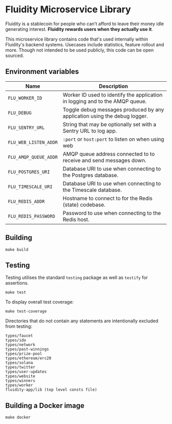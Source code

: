 
# Fluidity Microservice Library

Fluidity is a stablecoin for people who can’t afford to leave their
money idle generating interest. **Fluidity rewards users when they actually
use it**.

This microservice library contains code that's used internally within
Fluidity's backend systems. Usecases include statistics, feature
rollout and more. Though not intended to be used publicly, this code can
be open sourced.

## Environment variables

|         Name          |                              Description
|-----------------------|------------------------------------------------------------------------------|
| `FLU_WORKER_ID`       | Worker ID used to identify the application in logging and to the AMQP queue. |
| `FLU_DEBUG`           | Toggle debug messages produced by any application using the debug logger.    |
| `FLU_SENTRY_URL`      | String that may be optionally set with a Sentry URL to log app.              |
| `FLU_WEB_LISTEN_ADDR` | `:port` or `host:port` to listen on when using web                           |
| `FLU_AMQP_QUEUE_ADDR` | AMQP queue address connected to to receive and send messages down.           |
| `FLU_POSTGRES_URI`    | Database URI to use when connecting to the Postgres database.                |
| `FLU_TIMESCALE_URI`   | Database URI to use when connecting to the Timescale database.               |
| `FLU_REDIS_ADDR`      | Hostname to connect to for the Redis (state) codebase.                       |
| `FLU_REDIS_PASSWORD`  | Password to use when connecting to the Redis host.                           |

## Building

	make build

## Testing

Testing utilises the standard `testing` package as well as `testify` for assertions.

	make test

To display overall test coverage:

	make test-coverage

Directories that do not contain any statements are intentionally excluded from testing:

	types/faucet
	types/ido
	types/network
	types/past-winnings
	types/prize-pool
	types/ethereum/erc20
	types/solana
	types/twitter
	types/user-updates
	types/website
	types/winners
	types/worker
	fluidity-app/lib (top level consts file)

## Building a Docker image

	make docker
